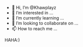 - 👋 Hi, I’m @Khawplayz
- 👀 I’m interested in ...
- 🌱 I’m currently learning ...
- 💞️ I’m looking to collaborate on ...
- 📫 How to reach me ...

<!---
Khawplayz/Khawplayz is a ✨ special ✨ repository because its `README.md` (this file) appears on your GitHub profile.
You can click the Preview link to take a look at your changes.
--->HAHA:)

